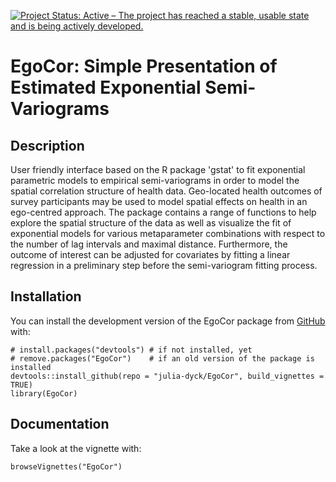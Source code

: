 [![Project Status: Active – The project has reached a stable, usable state and is being actively developed.](https://www.repostatus.org/badges/latest/active.svg)](https://www.repostatus.org/#active)

# EgoCor: Simple Presentation of Estimated Exponential Semi-Variograms

## Description

User friendly interface based on the R package 'gstat' to fit
    exponential parametric models to empirical semi-variograms in order to
    model the spatial correlation structure of health data. Geo-located
    health outcomes of survey participants may be used to model spatial
    effects on health in an ego-centred approach.  The package contains a
    range of functions to help explore the spatial structure of the data
    as well as visualize the fit of exponential models for various
    metaparameter combinations with respect to the number of lag intervals
    and maximal distance.  Furthermore, the outcome of interest can be
    adjusted for covariates by fitting a linear regression in a
    preliminary step before the semi-variogram fitting process.


## Installation

You can install the development version of the EgoCor package from [GitHub](https://github.com/) with:

    # install.packages("devtools") # if not installed, yet
    # remove.packages("EgoCor")    # if an old version of the package is installed
    devtools::install_github(repo = "julia-dyck/EgoCor", build_vignettes = TRUE)
    library(EgoCor)
   
## Documentation

Take a look at the vignette with:

    browseVignettes("EgoCor")
